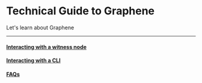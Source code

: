 # Technical Guide to Graphene

Let's learn about Graphene

---

#### [Interacting with a witness node](tutorial-interacting-with-witness.md)
#### [Interacting with a CLI](tutorial-interacting-with-cli.md)
#### [FAQs](FAQs.md)